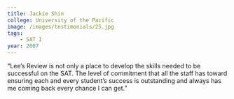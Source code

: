 ```yaml
---
title: Jackie Shin
college: University of the Pacific
image: /images/testimonials/25.jpg
tags:
    - SAT I
year: 2007
---
```


“Lee’s Review is not only a place to develop the skills needed to be
successful on the SAT. The level of commitment that all the staff has
toward ensuring each and every student’s success is outstanding and always
has me coming back every chance I can get.”

